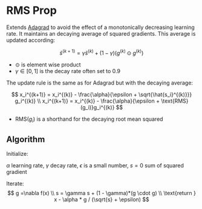 # RMS Prop
Extends [Adagrad](adagrad.md) to avoid the effect of a monotonically decreasing learning rate. It maintains an decaying average of squared gradients. This average is updated according:

$$
\hat{s}^{(k+1)} = \gamma \hat{s}^{(k)} + (1-\gamma)(g^{(k)} \odot g^{(k)})
$$

* $\odot$ is element wise product
* $\gamma \in [0,1]$ is the decay rate often set to $0.9$

The update rule is the same as for Adagrad but with the decaying average:

$$
x_i^{(k+1)} = x_i^{(k)} - \frac{\alpha}{\epsilon + \sqrt{\hat{s_i}^{(k)}}} g_i^{(k)} \\
x_i^{(k+1)} = x_i^{(k)} - \frac{\alpha}{\epsilon + \text{RMS}(g_i)}g_i^{(k)}
$$
* $\text{RMS}(g_i)$ is a shorthand for the decaying root mean squared

## Algorithm
Initialize:

$\alpha$ learning rate, $\gamma$ decay rate, $\epsilon$ is a small number, $s=0$ sum of squared gradient

Iterate:
$$
g =\nabla f(x) \\ 
s = \gamma s + (1 - \gamma)*(g \cdot g) \\
\text{return } x - \alpha * g / (\sqrt{s} + \epsilon)
$$

